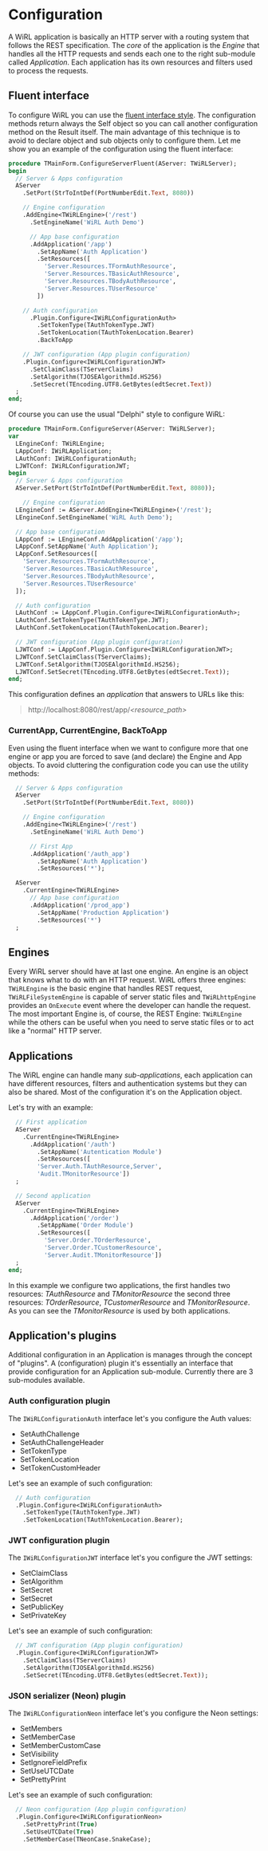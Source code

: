 # Configuration

A WiRL application is basically an HTTP server with a routing system that follows the REST specification. The *core* of the application is the *Engine* that handles all the HTTP requests and sends each one to the right sub-module called *Application*. Each application has its own resources and filters used to process the requests.

## Fluent interface
To configure WiRL you can use the [fluent interface style](https://en.wikipedia.org/wiki/Fluent_interface). The configuration methods return always the Self object so you can call another configuration method on the Result itself.
The main advantage of this technique is to avoid to declare object and sub objects only to configure them. Let me show you an example of the configuration using the fluent interface:
```pascal
procedure TMainForm.ConfigureServerFluent(AServer: TWiRLServer);
begin
  // Server & Apps configuration
  AServer
    .SetPort(StrToIntDef(PortNumberEdit.Text, 8080))

    // Engine configuration
    .AddEngine<TWiRLEngine>('/rest')
      .SetEngineName('WiRL Auth Demo')

      // App base configuration
      .AddApplication('/app')
        .SetAppName('Auth Application')
        .SetResources([
          'Server.Resources.TFormAuthResource',
          'Server.Resources.TBasicAuthResource',
          'Server.Resources.TBodyAuthResource',
          'Server.Resources.TUserResource'
        ])

    // Auth configuration
      .Plugin.Configure<IWiRLConfigurationAuth>
        .SetTokenType(TAuthTokenType.JWT)
        .SetTokenLocation(TAuthTokenLocation.Bearer)
        .BackToApp

    // JWT configuration (App plugin configuration)
    .Plugin.Configure<IWiRLConfigurationJWT>
      .SetClaimClass(TServerClaims)
      .SetAlgorithm(TJOSEAlgorithmId.HS256)
      .SetSecret(TEncoding.UTF8.GetBytes(edtSecret.Text))
  ;
end;

```
Of course you can use the usual "Delphi" style to configure WiRL:

```pascal
procedure TMainForm.ConfigureServer(AServer: TWiRLServer);
var
  LEngineConf: TWiRLEngine;
  LAppConf: IWiRLApplication;
  LAuthConf: IWiRLConfigurationAuth;
  LJWTConf: IWiRLConfigurationJWT;
begin
  // Server & Apps configuration
  AServer.SetPort(StrToIntDef(PortNumberEdit.Text, 8080));

    // Engine configuration
  LEngineConf := AServer.AddEngine<TWiRLEngine>('/rest');
  LEngineConf.SetEngineName('WiRL Auth Demo');

  // App base configuration
  LAppConf := LEngineConf.AddApplication('/app');
  LAppConf.SetAppName('Auth Application');
  LAppConf.SetResources([
    'Server.Resources.TFormAuthResource',
    'Server.Resources.TBasicAuthResource',
    'Server.Resources.TBodyAuthResource',
    'Server.Resources.TUserResource'
  ]);

  // Auth configuration
  LAuthConf := LAppConf.Plugin.Configure<IWiRLConfigurationAuth>;
  LAuthConf.SetTokenType(TAuthTokenType.JWT);
  LAuthConf.SetTokenLocation(TAuthTokenLocation.Bearer);

  // JWT configuration (App plugin configuration)
  LJWTConf := LAppConf.Plugin.Configure<IWiRLConfigurationJWT>;
  LJWTConf.SetClaimClass(TServerClaims);
  LJWTConf.SetAlgorithm(TJOSEAlgorithmId.HS256);
  LJWTConf.SetSecret(TEncoding.UTF8.GetBytes(edtSecret.Text));
end;
```

This configuration defines an *application* that answers to URLs like this:

> http://localhost:8080/rest/app/*<resource_path>*

### CurrentApp, CurrentEngine, BackToApp
Even using the fluent interface when we want to configure more that one engine or app you are forced to save (and declare) the Engine and App objects. To avoid cluttering the configuration code you can use the utility methods:

```pascal
  // Server & Apps configuration
  AServer
    .SetPort(StrToIntDef(PortNumberEdit.Text, 8080))

    // Engine configuration
    .AddEngine<TWiRLEngine>('/rest')
      .SetEngineName('WiRL Auth Demo')

      // First App
      .AddApplication('/auth_app')
        .SetAppName('Auth Application')
        .SetResources('*');

  AServer
    .CurrentEngine<TWiRLEngine>
      // App base configuration
      .AddApplication('/prod_app')
        .SetAppName('Production Application')
        .SetResources('*')
  ;
```

## Engines

Every WiRL server should have at last one engine. An engine is an object that knows what to do with an HTTP request. WiRL offers three engines: `TWiRLEngine` is the basic engine that handles REST request, `TWiRLFileSystemEngine` is capable of server static files and `TWiRLhttpEngine` provides an `OnExecute` event where the developer can handle the request.
The most important Engine is, of course, the REST Engine: `TWiRLEngine` while the others can be useful when you need to serve static files or to act like a "normal" HTTP server.

## Applications

The WiRL engine can handle many *sub-applications*, each application can have different resources, filters and authentication systems but they can also be shared. Most of the configuration it's on the Application object.

Let's try with an example:

```pascal
  // First application
  AServer
    .CurrentEngine<TWiRLEngine>
      .AddApplication('/auth')
        .SetAppName('Autentication Module')
        .SetResources([
        'Server.Auth.TAuthResource,Server',
        'Audit.TMonitorResource'])
  ;

  // Second application
  AServer
    .CurrentEngine<TWiRLEngine>
      .AddApplication('/order')
        .SetAppName('Order Module')
        .SetResources([
          'Server.Order.TOrderResource',
          'Server.Order.TCustomerResource',
          'Server.Audit.TMonitorResource'])
  ;
end;
```
In this example we configure two applications, the first handles two resources: *TAuthResource* and *TMonitorResource* the second three resources: *TOrderResource*, *TCustomerResource* and *TMonitorResource*. As you can see the *TMonitorResource* is used by both applications.

## Application's plugins
Additional configuration in an Application is manages through the concept of "plugins". A (configuration) plugin it's essentially an interface that provide configuration for an Application sub-module. Currently there are 3 sub-modules available.

### Auth configuration plugin
The `IWiRLConfigurationAuth` interface let's you configure the Auth values:
- SetAuthChallenge
- SetAuthChallengeHeader
- SetTokenType
- SetTokenLocation
- SetTokenCustomHeader

Let's see an example of such configuration:

```pascal
  // Auth configuration
  .Plugin.Configure<IWiRLConfigurationAuth>
    .SetTokenType(TAuthTokenType.JWT)
    .SetTokenLocation(TAuthTokenLocation.Bearer);
```
### JWT configuration plugin
The `IWiRLConfigurationJWT` interface let's you configure the JWT settings:
- SetClaimClass
- SetAlgorithm
- SetSecret
- SetSecret
- SetPublicKey
- SetPrivateKey

Let's see an example of such configuration:

```pascal
  // JWT configuration (App plugin configuration)
  .Plugin.Configure<IWiRLConfigurationJWT>
    .SetClaimClass(TServerClaims)
    .SetAlgorithm(TJOSEAlgorithmId.HS256)
    .SetSecret(TEncoding.UTF8.GetBytes(edtSecret.Text));
```

### JSON serializer (Neon) plugin 
The `IWiRLConfigurationNeon` interface let's you configure the Neon settings:
- SetMembers
- SetMemberCase
- SetMemberCustomCase
- SetVisibility
- SetIgnoreFieldPrefix
- SetUseUTCDate
- SetPrettyPrint

Let's see an example of such configuration:

```pascal
  // Neon configuration (App plugin configuration)
  .Plugin.Configure<IWiRLConfigurationNeon>
    .SetPrettyPrint(True)
    .SetUseUTCDate(True)
    .SetMemberCase(TNeonCase.SnakeCase);

```

